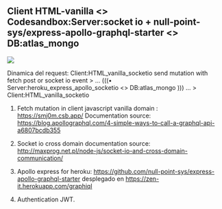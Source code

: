 ## Client HTML-vanilla <> Codesandbox:Server:socket io + null-point-sys/express-apollo-graphql-starter <> DB:atlas_mongo

<img src="https://user-images.githubusercontent.com/25323947/79899504-853d9d80-83d2-11ea-9b73-e51ab2c8f5d7.png">


Dinamica del request:
Client:HTML_vanilla_socketio send mutation with fetch post or socket io event > ... (((• Server:heroku_express_apollo_socketio <> DB:atlas_mongo ))) ... > Client:HTML_vanilla_socketio

1. Fetch mutation in client javascript vanilla domain : https://smj0m.csb.app/
Documentation source: https://blog.apollographql.com/4-simple-ways-to-call-a-graphql-api-a6807bcdb355

2. Socket io cross domain documentation source: http://maxprog.net.pl/node-js/socket-io-and-cross-domain-communication/

3. Apollo express for heroku: https://github.com/null-point-sys/express-apollo-graphql-starter desplegado en https://zen-it.herokuapp.com/graphiql

4. Authentication JWT.


